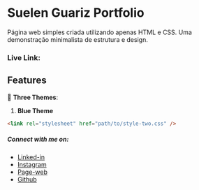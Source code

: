 # Suelen Guariz Portfolio

Página web simples criada utilizando apenas HTML e CSS. Uma demonstração minimalista de estrutura e design.

### Live Link: 

## Features

🎨 **Three Themes**:

1. **Blue Theme**


```html
<link rel="stylesheet" href="path/to/style-two.css" />
```


##### Connect with me on:

- [Linked-in](https://www.linkedin.com/in/suelen-guariz/)
- [Instagram](https://www.instagram.com/revolutionmotos/)
- [Page-web](https://suelenguarizads.my.canva.site/)
- [Github](https://github.com/SuelenGuariz)
